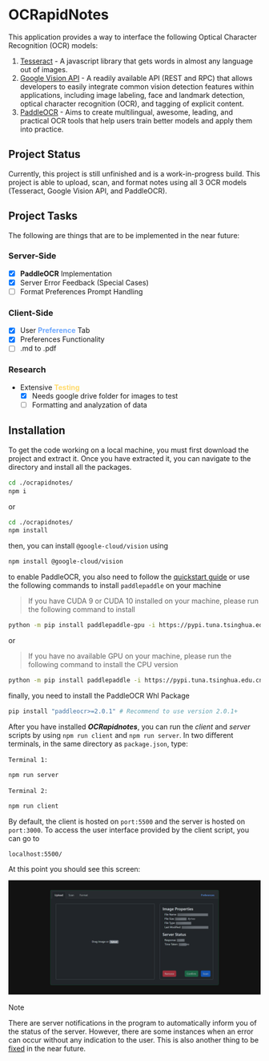 # OCRapidNotes

This application provides a way to interface the following Optical Character Recognition (OCR) models:

1. [Tesseract](https://www.npmjs.com/package/tesseract.js) - A javascript library that gets words in almost any language out of images.
2. [Google Vision API](https://cloud.google.com/vision?hl=en) - A readily available API (REST and RPC) that allows developers to easily integrate common vision detection features within applications, including image labeling, face and landmark detection, optical character recognition (OCR), and tagging of explicit content.
3. [PaddleOCR](https://github.com/PaddlePaddle/PaddleOCR) - Aims to create multilingual, awesome, leading, and practical OCR tools that help users train better models and apply them into practice.

## Project Status

Currently, this project is still unfinished and is a work-in-progress build. This project is able to upload, scan, and format notes using all 3 OCR models (Tesseract, Google Vision API, and PaddleOCR).

## Project Tasks

The following are things that are to be implemented in the near future:

### Server-Side

- [x] **PaddleOCR** Implementation
- [x] Server Error Feedback (Special Cases)
- [ ] Format Preferences Prompt Handling

### Client-Side

- [x] User <font color="#6ea8fe">**Preference**</font> Tab
- [x] Preferences Functionality
- [ ] .md to .pdf

### Research

- Extensive <font color="#ffda6a">**Testing**</font>
  - [x] Needs google drive folder for images to test
  - [ ] Formatting and analyzation of data

## Installation

To get the code working on a local machine, you must first download the project and extract it. Once you have extracted it, you can navigate to the directory and install all the packages.

```bash
cd ./ocrapidnotes/
npm i
```

or

```bash
cd ./ocrapidnotes/
npm install
```

then, you can install `@google-cloud/vision` using

```bash
npm install @google-cloud/vision
```

to enable PaddleOCR, you also need to follow the [quickstart guide](https://github.com/PaddlePaddle/PaddleOCR/blob/release/2.7/doc/doc_en/quickstart_en.md) or use the following commands to install `paddlepaddle` on your machine

> If you have CUDA 9 or CUDA 10 installed on your machine, please run the following command to install

```bash
python -m pip install paddlepaddle-gpu -i https://pypi.tuna.tsinghua.edu.cn/simple
```

or

> If you have no available GPU on your machine, please run the following command to install the CPU version

```bash
python -m pip install paddlepaddle -i https://pypi.tuna.tsinghua.edu.cn/simple
```

finally, you need to install the PaddleOCR Whl Package

```bash
pip install "paddleocr>=2.0.1" # Recommend to use version 2.0.1+
```

After you have installed **_OCRapidnotes_**, you can run the _client_ and _server_ scripts by using `npm run client` and `npm run server`. In two different terminals, in the same directory as `package.json`, type:

`Terminal 1:`

```bash
npm run server
```

`Terminal 2:`

```bash
npm run client
```

By default, the client is hosted on `port:5500` and the server is hosted on `port:3000`. To access the user interface provided by the client script, you can go to

```bash
localhost:5500/
```

At this point you should see this screen:

![A webpage that contains the user interface for the upload section of the software prototype, OCRapidnotes. The components are made using React Bootstrap and Bootstrap CSS along with customized styling.](./doc/images/upload_none.png)

> [!NOTE]
> There are server notifications in the program to automatically inform you of the status of the server. However, there are some instances when an error can occur without any indication to the user. This is also another thing to be [fixed](#server-side) in the near future.
